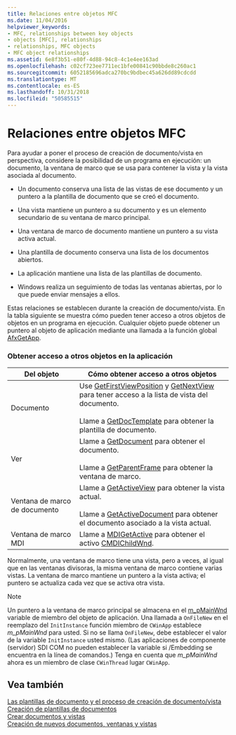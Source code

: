 ```yaml
---
title: Relaciones entre objetos MFC
ms.date: 11/04/2016
helpviewer_keywords:
- MFC, relationships between key objects
- objects [MFC], relationships
- relationships, MFC objects
- MFC object relationships
ms.assetid: 6e8f3b51-e80f-4d88-94c8-4c1e4ee163ad
ms.openlocfilehash: c02cf723ee7711ec1bfe00841c90bbde8c260ac1
ms.sourcegitcommit: 6052185696adca270bc9bdbec45a626dd89cdcdd
ms.translationtype: MT
ms.contentlocale: es-ES
ms.lasthandoff: 10/31/2018
ms.locfileid: "50585515"
---
```

# <a name="relationships-among-mfc-objects"></a>Relaciones entre objetos MFC

Para ayudar a poner el proceso de creación de documento/vista en perspectiva, considere la posibilidad de un programa en ejecución: un documento, la ventana de marco que se usa para contener la vista y la vista asociada al documento.

- Un documento conserva una lista de las vistas de ese documento y un puntero a la plantilla de documento que se creó el documento.

- Una vista mantiene un puntero a su documento y es un elemento secundario de su ventana de marco principal.

- Una ventana de marco de documento mantiene un puntero a su vista activa actual.

- Una plantilla de documento conserva una lista de los documentos abiertos.

- La aplicación mantiene una lista de las plantillas de documento.

- Windows realiza un seguimiento de todas las ventanas abiertas, por lo que puede enviar mensajes a ellos.

Estas relaciones se establecen durante la creación de documento/vista. En la tabla siguiente se muestra cómo pueden tener acceso a otros objetos de objetos en un programa en ejecución. Cualquier objeto puede obtener un puntero al objeto de aplicación mediante una llamada a la función global [AfxGetApp](../mfc/reference/application-information-and-management.md#afxgetapp).

### <a name="gaining-access-to-other-objects-in-your-application"></a>Obtener acceso a otros objetos en la aplicación

|Del objeto|Cómo obtener acceso a otros objetos|
|-----------------|---------------------------------|
|Documento|Use [GetFirstViewPosition](../mfc/reference/cdocument-class.md#getfirstviewposition) y [GetNextView](../mfc/reference/cdocument-class.md#getnextview) para tener acceso a la lista de vista del documento.<br /><br /> Llame a [GetDocTemplate](../mfc/reference/cdocument-class.md#getdoctemplate) para obtener la plantilla de documento.|
|Ver|Llame a [GetDocument](../mfc/reference/cview-class.md#getdocument) para obtener el documento.<br /><br /> Llame a [GetParentFrame](../mfc/reference/cwnd-class.md#getparentframe) para obtener la ventana de marco.|
|Ventana de marco de documento|Llame a [GetActiveView](../mfc/reference/cframewnd-class.md#getactiveview) para obtener la vista actual.<br /><br /> Llame a [GetActiveDocument](../mfc/reference/cframewnd-class.md#getactivedocument) para obtener el documento asociado a la vista actual.|
|Ventana de marco MDI|Llame a [MDIGetActive](../mfc/reference/cmdiframewnd-class.md#mdigetactive) para obtener el activo [CMDIChildWnd](../mfc/reference/cmdichildwnd-class.md).|

Normalmente, una ventana de marco tiene una vista, pero a veces, al igual que en las ventanas divisoras, la misma ventana de marco contiene varias vistas. La ventana de marco mantiene un puntero a la vista activa; el puntero se actualiza cada vez que se activa otra vista.

> [!NOTE]
>  Un puntero a la ventana de marco principal se almacena en el [m_pMainWnd](../mfc/reference/cwinthread-class.md#m_pmainwnd) variable de miembro del objeto de aplicación. Una llamada a `OnFileNew` en el reemplazo del `InitInstance` función miembro de `CWinApp` establece *m_pMainWnd* para usted. Si no se llama `OnFileNew`, debe establecer el valor de la variable `InitInstance` usted mismo. (Las aplicaciones de componente (servidor) SDI COM no pueden establecer la variable si /Embedding se encuentra en la línea de comandos.) Tenga en cuenta que *m_pMainWnd* ahora es un miembro de clase `CWinThread` lugar `CWinApp`.

## <a name="see-also"></a>Vea también

[Las plantillas de documento y el proceso de creación de documento/vista](../mfc/document-templates-and-the-document-view-creation-process.md)<br/>
[Creación de plantillas de documentos](../mfc/document-template-creation.md)<br/>
[Crear documentos y vistas](../mfc/document-view-creation.md)<br/>
[Creación de nuevos documentos, ventanas y vistas](../mfc/creating-new-documents-windows-and-views.md)

